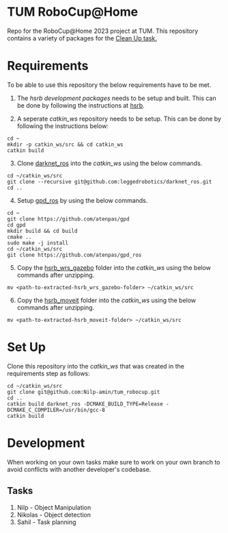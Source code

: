 # TUM RoboCup@Home
Repo for the RoboCup@Home 2023 project at TUM. This repository contains a variety of packages for the [Clean Up task.](https://athome.robocup.org/wp-content/uploads/2022_rulebook.pdf) 

<!-- # Team members
1. Nilp (Matrikel-Nr: 03784634) 
2. Niklas (Matrikel-Nr: 03714848)
3. Sahil (Matrikel-Nr: 03699104) -->

# Requirements
To be able to use this repository the below requirements have to be met.
1. The *hsrb development packages* needs to be setup and built. This can be done by following the instructions at [hsrb](https://docs.hsr.io/hsrb_user_manual_en/howto/pc_install.html).

2. A seperate *catkin_ws* repository needs to be setup. This can be done by following the instructions below:
```
cd ~
mkdir -p catkin_ws/src && cd catkin_ws
catkin build
```
3. Clone [darknet_ros](https://github.com/leggedrobotics/darknet_ros) into the *catkin_ws* using the below commands.
```
cd ~/catkin_ws/src
git clone --recursive git@github.com:leggedrobotics/darknet_ros.git
cd ..
```
4. Setup [gpd_ros](https://github.com/atenpas/gpd_ros) by using the below commands.
```
cd ~
git clone https://github.com/atenpas/gpd
cd gpd
mkdir build && cd build
cmake ..
sudo make -j install
cd ~/catkin_ws/src
git clone https://github.com/atenpas/gpd_ros
```
5. Copy the [hsrb_wrs_gazebo](https://gitlab.lrz.de/robocup-home-ics/tutorials/-/wikis/uploads/T5_fengyi/hsrb_wrs_gazebo.zip) folder into the *catkin_ws* using the below commands after unzipping.
```
mv <path-to-extracted-hsrb_wrs_gazebo-folder> ~/catkin_ws/src
```
6. Copy the [hsrb_moveit](https://gitlab.lrz.de/robocup-home-ics/tutorials/-/wikis/uploads/T5_fengyi/hsrb_moveit.zip) folder into the *catkin_ws* using the below commands after unzipping.
```
mv <path-to-extracted-hsrb_moveit-folder> ~/catkin_ws/src
```

# Set Up
Clone this repository into the *catkin_ws* that was created in the requirements step as follows:
```
cd ~/catkin_ws/src
git clone git@github.com:Nilp-amin/tum_robocup.git
cd ..
catkin build darknet_ros -DCMAKE_BUILD_TYPE=Release -DCMAKE_C_COMPILER=/usr/bin/gcc-8
catkin build
```
# Development
When working on your own tasks make sure to work on your own branch to avoid conflicts with another developer's codebase.

## Tasks
1. Nilp - Object Manipulation 
2. Nikolas - Object detection
3. Sahil - Task planning

